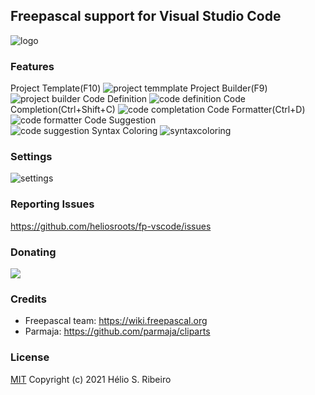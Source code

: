## Freepascal support for Visual Studio Code
![logo](https://raw.githubusercontent.com/heliosroots/fp-vscode/master/images/icon.png)

### Features
Project Template(F10)
![project temmplate](https://raw.githubusercontent.com/heliosroots/fp-vscode/master/images/help/projectmanager.gif) 
Project Builder(F9)  
![project builder](https://raw.githubusercontent.com/heliosroots/fp-vscode/master/images/help/codesnipptes.gif) 
Code Definition 
![code definition](https://raw.githubusercontent.com/heliosroots/fp-vscode/master/images/help/codedefinition.gif) 
 Code Completion(Ctrl+Shift+C) 
![code completation](https://raw.githubusercontent.com/heliosroots/fp-vscode/master/images/help/codecompletation.gif) 
Code Formatter(Ctrl+D)
![code formatter](https://raw.githubusercontent.com/heliosroots/fp-vscode/master/images/help/codeformatter.gif) 
Code Suggestion  
![code suggestion](https://raw.githubusercontent.com/heliosroots/fp-vscode/master/images/help/codesuggestion.gif)
Syntax Coloring 
![syntaxcoloring](https://raw.githubusercontent.com/heliosroots/fp-vscode/master/images/help/syntaxcoloring.png)

### Settings
![settings](https://raw.githubusercontent.com/heliosroots/fp-vscode/master/images/help/settings.png)

### Reporting Issues
https://github.com/heliosroots/fp-vscode/issues

### Donating 
<div> 
  <a title="Paypal" href="https://www.paypal.com/donate?business=VCWLMY6L2ER7A&currency_code=USD">
     <img src="https://www.paypalobjects.com/en_US/i/btn/btn_donate_SM.gif"/>
  </a>
</div>  

### Credits 
- Freepascal team: https://wiki.freepascal.org
- Parmaja: https://github.com/parmaja/cliparts 

### License
[MIT](LICENSE.md) Copyright (c) 2021 Hélio S. Ribeiro